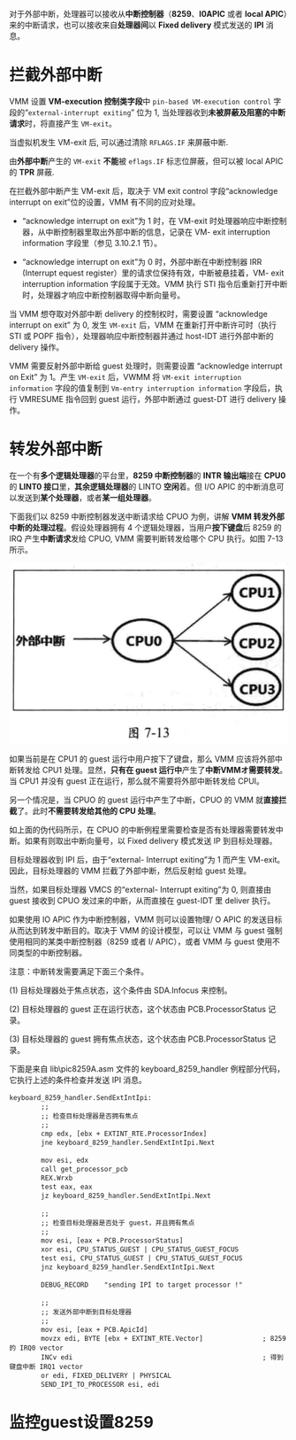 


对于外部中断，处理器可以接收从**中断控制器**（**8259**、**I0APIC** 或者 **local APIC**）来的中断请求，也可以接收来自**处理器间**以 **Fixed delivery** 模式发送的 **IPI** 消息。

# 拦截外部中断

VMM 设置 **VM-execution 控制类字段**中 `pin-based VM-execution control` 字段的“`external-interrupt exiting`” 位为 1, 当处理器收到**未被屏蔽及阻塞的中断请求**时，将直接产生 `VM-exit`。

当虚拟机发生 VM-exit 后, 可以通过清除 `RFLAGS.IF` 来屏蔽中断. 

由**外部中断**产生的 `VM-exit` **不能**被 `eflags.IF` 标志位屏蔽，但可以被 local APIC 的 **TPR** 屏蔽.

在拦截外部中断产生 VM-exit 后，取决于 VM exit control 字段“acknowledge interrupt  on exit”位的设置，VMM 有不同的应对处理。

* “acknowledge interrupt on exit”为 1 时，在 VM-exit 时处理器响应中断控制器，从中断控制器里取出外部中断的信息，记录在 VM- exit interruption information 字段里（参见 3.10.2.1 节）。

* “acknowledge interrupt on exit”为 0 时，外部中断在中断控制器 IRR (Interrupt  equest register）里的请求位保持有效，中断被悬挂着，VM- exit interruption  information 字段属于无效。VMM 执行 STI 指令后重新打开中断时，处理器才响应中断控制器取得中断向量号。

当 VMM 想夺取对外部中断 delivery 的控制权时，需要设置 “acknowledge interrupt on exit” 为 0, 发生 `VM-exit` 后，VMM 在重新打开中断许可时（执行 STI 或 POPF 指令），处理器响应中断控制器并通过 host-IDT 进行外部中断的 delivery 操作。

VMM 需要反射外部中断给 guest 处理时，则需要设置 “acknowledge interrupt on Exit” 为 1。产生 `VM-exit` 后，VWMM 将 `VM-exit interruption information` 字段的值复制到  `Vm-entry interruption information` 字段后，执行 VMRESUME 指令回到 guest 运行，外部中断通过 guest-DT 进行 delivery 操作。

# 转发外部中断

在一个有**多个逻辑处理器**的平台里，**8259 中断控制器**的 **INTR 输出端**接在 **CPU0** 的 **LINT0 接口**里，**其余逻辑处理器**的 LINTO **空闲**着。但 I/O APIC 的中断消息可以发送到**某个处理器**，或者**某一组处理器**。

下面我们以 8259 中断控制器发送中断请求给 CPUO 为例，讲解 **VMM 转发外部中断的处理过程**。假设处理器拥有 4 个逻辑处理器，当用户**按下键盘**后 8259 的 IRQ 产生**中断请求**发给 CPUO, VMM 需要判断转发给哪个 CPU 执行。如图 7-13 所示。

![2020-08-13-18-40-28.png](./images/2020-08-13-18-40-28.png)

如果当前是在 CPU1 的 guest 运行中用户按下了键盘，那么 VMM 应该将外部中断转发给 CPU1 处理。显然，**只有在 guest 运行中**产生了**中断VMMオ需要转发**。当 CPU1 并没有 guest 正在运行，那么就不需要将外部中断转发给 CPUI。

另一个情况是，当 CPUO 的 guest 运行中产生了中断，CPUO 的 VMM 就**直接拦截**了。此时**不需要转发给其他的 CPU 处理**。



如上面的伪代码所示，在 CPUO 的中断例程里需要检查是否有处理器需要转发中断。如果有则取出中断向量号，以 Fixed delivery 模式发送 IP 到目标处理器。

目标处理器收到 IPI 后，由于“external- Interrupt exiting”为 1 而产生 VM-exit。因此，目标处理器的 VMM 拦截了外部中断，然后反射给 guest 处理。

当然，如果目标处理器 VMCS 的“external- Interrupt exiting”为 0, 则直接由 guest 接收到 CPUO 发过来的中断，从而直接在 guest-IDT 里 deliver 执行。

如果使用 IO APIC 作为中断控制器，VMM 则可以设置物理/ O APIC 的发送目标从而达到转发中断目的。取决于 VMM 的设计模型，可以让 VMM 与 guest 强制使用相同的某类中断控制器（8259 或者 I/ APIC），或者 VMM 与 guest 使用不同类型的中断控制器。

注意：中断转发需要满足下面三个条件。

(1) 目标处理器处于焦点状态，这个条件由 SDA.Infocus 来控制。

(2) 目标处理器的 guest 正在运行状态，这个状态由 PCB.ProcessorStatus 记录。

(3) 目标处理器的 guest 拥有焦点状态，这个状态由 PCB.ProcessorStatus 记录。

下面是来自 lib\pic8259A.asm 文件的 keyboard_8259_handler 例程部分代码，它执行上述的条件检查并发送 IPI 消息。

```x86asm
keyboard_8259_handler.SendExtIntIpi:
        ;;
        ;; 检查目标处理器是否拥有焦点
        ;;
        cmp edx, [ebx + EXTINT_RTE.ProcessorIndex]
        jne keyboard_8259_handler.SendExtIntIpi.Next

        mov esi, edx
        call get_processor_pcb
        REX.Wrxb
        test eax, eax
        jz keyboard_8259_handler.SendExtIntIpi.Next

        ;;
        ;; 检查目标处理器是否处于 guest，并且拥有焦点
        ;;
        mov esi, [eax + PCB.ProcessorStatus]
        xor esi, CPU_STATUS_GUEST | CPU_STATUS_GUEST_FOCUS
        test esi, CPU_STATUS_GUEST | CPU_STATUS_GUEST_FOCUS
        jnz keyboard_8259_handler.SendExtIntIpi.Next

        DEBUG_RECORD    "sending IPI to target processor !"
        
        ;;
        ;; 发送外部中断到目标处理器
        ;;
        mov esi, [eax + PCB.ApicId]
        movzx edi, BYTE [ebx + EXTINT_RTE.Vector]               ; 8259 的 IRQ0 vector
        INCv edi                                                ; 得到键盘中断 IRQ1 vector
        or edi, FIXED_DELIVERY | PHYSICAL        
        SEND_IPI_TO_PROCESSOR esi, edi
```

# 监控guest设置8259

